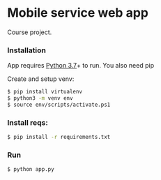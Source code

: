 # Mobile service web app
Course project.

### Installation

App requires [Python 3.7](https://www.python.org/downloads/release/python-370/)+ to run.
You also need pip

Create and setup venv:
```sh
$ pip install virtualenv
$ python3 -m venv env
$ source env/scripts/activate.ps1
```

### Install reqs:
```sh
$ pip install -r requirements.txt
```

### Run

```sh
$ python app.py
```
